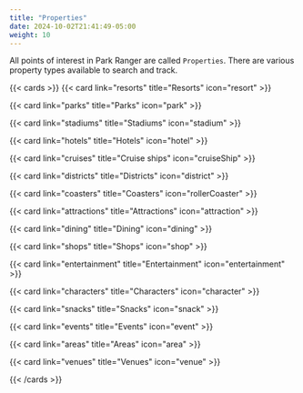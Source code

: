 ```yaml
---
title: "Properties"
date: 2024-10-02T21:41:49-05:00
weight: 10
---
```


All points of interest in Park Ranger are called `Properties`. There are various property types available to search and track.

{{< cards  >}}
  {{< card link="resorts"  title="Resorts" icon="resort" >}}

  {{< card link="parks" title="Parks" icon="park" >}}

  {{< card link="stadiums" title="Stadiums" icon="stadium" >}}

  {{< card link="hotels" title="Hotels" icon="hotel" >}}

  {{< card link="cruises" title="Cruise ships" icon="cruiseShip" >}}

  {{< card link="districts" title="Districts" icon="district" >}}

  {{< card link="coasters" title="Coasters" icon="rollerCoaster" >}}

  {{< card link="attractions" title="Attractions" icon="attraction" >}}

  {{< card link="dining" title="Dining" icon="dining" >}}

  {{< card link="shops" title="Shops" icon="shop" >}}

  {{< card link="entertainment" title="Entertainment" icon="entertainment" >}}

  {{< card link="characters" title="Characters" icon="character" >}}

  {{< card link="snacks" title="Snacks" icon="snack" >}}

  {{< card link="events" title="Events" icon="event" >}}

  {{< card link="areas" title="Areas" icon="area" >}}

  {{< card link="venues" title="Venues" icon="venue" >}}


{{< /cards >}}
